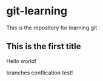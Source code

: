 # git-learning
This is the repository for learning git

## This is the first title

Hello world!

branches conflication test!
